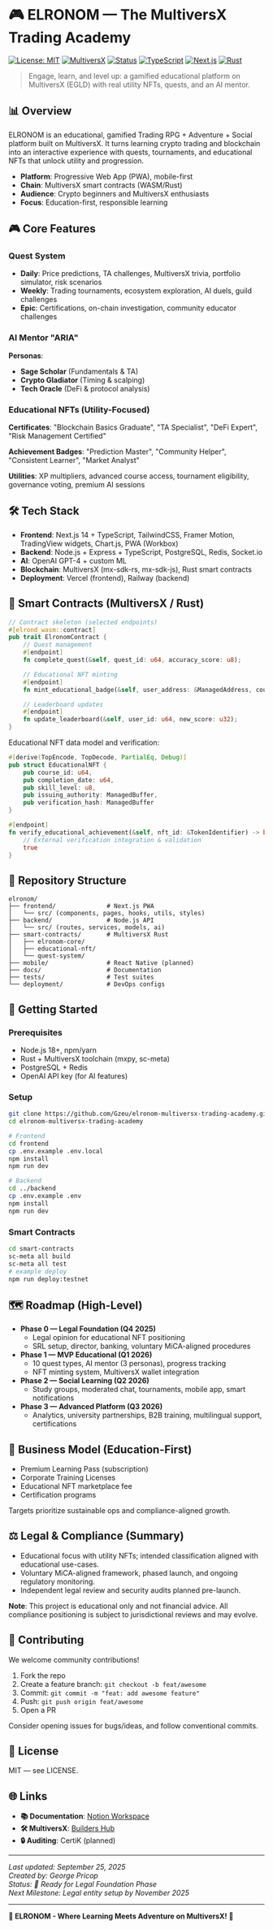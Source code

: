 # 🎮 ELRONOM — The MultiversX Trading Academy

[![License: MIT](https://img.shields.io/badge/License-MIT-yellow.svg)](#)
[![MultiversX](https://img.shields.io/badge/Blockchain-MultiversX-blue.svg)](#)
[![Status](https://img.shields.io/badge/Status-Planning-orange.svg)](#)
[![TypeScript](https://img.shields.io/badge/TypeScript-007ACC?logo=typescript&logoColor=white)](#)
[![Next.js](https://img.shields.io/badge/Next.js-black?logo=next.js&logoColor=white)](#)
[![Rust](https://img.shields.io/badge/Rust-000000?logo=rust&logoColor=white)](#)

> Engage, learn, and level up: a gamified educational platform on MultiversX (EGLD) with real utility NFTs, quests, and an AI mentor.

## 📊 Overview

ELRONOM is an educational, gamified Trading RPG + Adventure + Social platform built on MultiversX. It turns learning crypto trading and blockchain into an interactive experience with quests, tournaments, and educational NFTs that unlock utility and progression.

- **Platform**: Progressive Web App (PWA), mobile-first
- **Chain**: MultiversX smart contracts (WASM/Rust)
- **Audience**: Crypto beginners and MultiversX enthusiasts
- **Focus**: Education-first, responsible learning

## 🎮 Core Features

### Quest System
- **Daily**: Price predictions, TA challenges, MultiversX trivia, portfolio simulator, risk scenarios
- **Weekly**: Trading tournaments, ecosystem exploration, AI duels, guild challenges
- **Epic**: Certifications, on-chain investigation, community educator challenges

### AI Mentor "ARIA"
**Personas**:
- **Sage Scholar** (Fundamentals & TA)
- **Crypto Gladiator** (Timing & scalping)
- **Tech Oracle** (DeFi & protocol analysis)

### Educational NFTs (Utility-Focused)
**Certificates**: "Blockchain Basics Graduate", "TA Specialist", "DeFi Expert", "Risk Management Certified"

**Achievement Badges**: "Prediction Master", "Community Helper", "Consistent Learner", "Market Analyst"

**Utilities**: XP multipliers, advanced course access, tournament eligibility, governance voting, premium AI sessions

## 🛠️ Tech Stack

- **Frontend**: Next.js 14 + TypeScript, TailwindCSS, Framer Motion, TradingView widgets, Chart.js, PWA (Workbox)
- **Backend**: Node.js + Express + TypeScript, PostgreSQL, Redis, Socket.io
- **AI**: OpenAI GPT-4 + custom ML
- **Blockchain**: MultiversX (mx-sdk-rs, mx-sdk-js), Rust smart contracts
- **Deployment**: Vercel (frontend), Railway (backend)

## 🧱 Smart Contracts (MultiversX / Rust)

```rust
// Contract skeleton (selected endpoints)
#[elrond_wasm::contract]
pub trait ElronomContract {
    // Quest management
    #[endpoint]
    fn complete_quest(&self, quest_id: u64, accuracy_score: u8);

    // Educational NFT minting
    #[endpoint]
    fn mint_educational_badge(&self, user_address: &ManagedAddress, course_id: u8);

    // Leaderboard updates
    #[endpoint]
    fn update_leaderboard(&self, user_id: u64, new_score: u32);
}
```

Educational NFT data model and verification:
```rust
#[derive(TopEncode, TopDecode, PartialEq, Debug)]
pub struct EducationalNFT {
    pub course_id: u64,
    pub completion_date: u64,
    pub skill_level: u8,
    pub issuing_authority: ManagedBuffer,
    pub verification_hash: ManagedBuffer
}

#[endpoint]
fn verify_educational_achievement(&self, nft_id: &TokenIdentifier) -> bool {
    // External verification integration & validation
    true
}
```

## 🧩 Repository Structure

```
elronom/
├── frontend/              # Next.js PWA
│   └── src/ (components, pages, hooks, utils, styles)
├── backend/               # Node.js API
│   └── src/ (routes, services, models, ai)
├── smart-contracts/       # MultiversX Rust
│   ├── elronom-core/
│   ├── educational-nft/
│   └── quest-system/
├── mobile/                # React Native (planned)
├── docs/                  # Documentation
├── tests/                 # Test suites
└── deployment/            # DevOps configs
```

## 🚦 Getting Started

### Prerequisites
- Node.js 18+, npm/yarn
- Rust + MultiversX toolchain (mxpy, sc-meta)
- PostgreSQL + Redis
- OpenAI API key (for AI features)

### Setup
```bash
git clone https://github.com/Gzeu/elronom-multiversx-trading-academy.git
cd elronom-multiversx-trading-academy

# Frontend
cd frontend
cp .env.example .env.local
npm install
npm run dev

# Backend
cd ../backend
cp .env.example .env
npm install
npm run dev
```

### Smart Contracts
```bash
cd smart-contracts
sc-meta all build
sc-meta all test
# example deploy
npm run deploy:testnet
```

## 🗺️ Roadmap (High-Level)

- **Phase 0 — Legal Foundation (Q4 2025)**
  - Legal opinion for educational NFT positioning
  - SRL setup, director, banking, voluntary MiCA-aligned procedures
- **Phase 1 — MVP Educational (Q1 2026)**
  - 10 quest types, AI mentor (3 personas), progress tracking
  - NFT minting system, MultiversX wallet integration
- **Phase 2 — Social Learning (Q2 2026)**
  - Study groups, moderated chat, tournaments, mobile app, smart notifications
- **Phase 3 — Advanced Platform (Q3 2026)**
  - Analytics, university partnerships, B2B training, multilingual support, certifications

## 💼 Business Model (Education-First)

- Premium Learning Pass (subscription)
- Corporate Training Licenses
- Educational NFT marketplace fee
- Certification programs

Targets prioritize sustainable ops and compliance-aligned growth.

## ⚖️ Legal & Compliance (Summary)

- Educational focus with utility NFTs; intended classification aligned with educational use-cases.
- Voluntary MiCA-aligned framework, phased launch, and ongoing regulatory monitoring.
- Independent legal review and security audits planned pre-launch.

**Note**: This project is educational only and not financial advice. All compliance positioning is subject to jurisdictional reviews and may evolve.

## 🤝 Contributing

We welcome community contributions!

1. Fork the repo
2. Create a feature branch: `git checkout -b feat/awesome`
3. Commit: `git commit -m "feat: add awesome feature"`
4. Push: `git push origin feat/awesome`
5. Open a PR

Consider opening issues for bugs/ideas, and follow conventional commits.

## 📄 License

MIT — see LICENSE.

## 🌐 Links

- **📚 Documentation**: [Notion Workspace](https://www.notion.so/ELRONOM-The-MultiversX-Trading-Academy-278c2a54483580729f32ddbfa87af7c1)
- **🛠️ MultiversX**: [Builders Hub](https://multiversx.com/builders)
- **🔒 Auditing**: CertiK (planned)

---

*Last updated: September 25, 2025*  
*Created by: George Pricop*  
*Status: 🚀 Ready for Legal Foundation Phase*  
*Next Milestone: Legal entity setup by November 2025*

---

**🎯 ELRONOM - Where Learning Meets Adventure on MultiversX! 🚀**